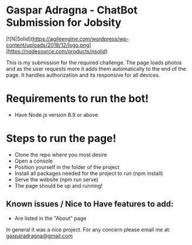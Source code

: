 # Gaspar Adragna - ChatBot Submission for Jobsity

[![N|Solid](https://agileengine.com/wordpress/wp-content/uploads/2018/12/logo.png](https://nodesource.com/products/nsolid)


This is my submission for the required challenge.
The page loads photos and as the user requests more it adds them automatically to the end of the page. It handles authorization and its responsive for all devices.

# Requirements to run the bot!

  - Have Node.js version 8.9 or above 

# Steps to run the page!
- Clone the repo where you most desire
- Open a console
- Position yourself in the folder of the project
- Install all packages needed for the project to run (npm install)
- Serve the website (npm run serve)
- The page should be up and running!

## Known issues / Nice to Have features to add:
- Are listed in the "About" page

In general it was a nice project. For any concern please email me at: gasparadragna@gmail.com

